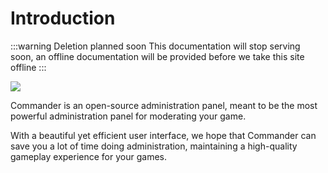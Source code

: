 # Introduction

:::warning Deletion planned soon
This documentation will stop serving soon, an offline documentation will be provided before we take this site offline
:::

![](/images/banner.png)

Commander is an open-source administration panel, meant to be the most powerful administration panel for moderating your game.

With a beautiful yet efficient user interface, we hope that Commander can save you a lot of time doing administration, maintaining a high-quality gameplay experience for your games.
